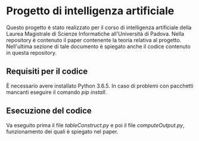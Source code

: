 # Progetto di intelligenza artificiale
Questo progetto è stato realizzato per il corso di intelligenza artificiale della Laurea Magistrale di Scienze Informatiche all'Università di Padova. Nella repository è contenuto il paper contenente la teoria relativa al progetto. Nell'ultima sezione di tale documento è spiegato anche il codice contenuto in questa repository.

## Requisiti per il codice

È necessario avere installato Python 3.6.5. In caso di problemi con pacchetti mancanti eseguire il comando *pip install*.

## Esecuzione del codice

Va eseguito prima il file *tableConstruct.py* e poi il file *computeOutput.py*, funzionamento dei quali è spiegato nel paper.